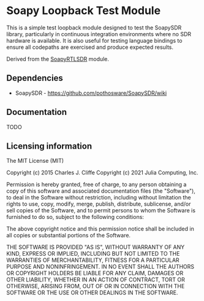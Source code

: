 # Soapy Loopback Test Module

This is a simple test loopback module designed to test the SoapySDR library, particularly in
continuous integration environments where no SDR hardware is available. It is also useful for testing
language bindings to ensure all codepaths are exercised and produce expected results.

Derived from the [SoapyRTLSDR](https://github.com/pothosware/SoapyRTLSDR) module.

## Dependencies

* SoapySDR - https://github.com/pothosware/SoapySDR/wiki

## Documentation

TODO

## Licensing information

The MIT License (MIT)

Copyright (c) 2015 Charles J. Cliffe
Copyright (c) 2021 Julia Computing, Inc.

Permission is hereby granted, free of charge, to any person obtaining a copy
of this software and associated documentation files (the "Software"), to deal
in the Software without restriction, including without limitation the rights
to use, copy, modify, merge, publish, distribute, sublicense, and/or sell
copies of the Software, and to permit persons to whom the Software is
furnished to do so, subject to the following conditions:

The above copyright notice and this permission notice shall be included in
all copies or substantial portions of the Software.

THE SOFTWARE IS PROVIDED "AS IS", WITHOUT WARRANTY OF ANY KIND, EXPRESS OR
IMPLIED, INCLUDING BUT NOT LIMITED TO THE WARRANTIES OF MERCHANTABILITY,
FITNESS FOR A PARTICULAR PURPOSE AND NONINFRINGEMENT. IN NO EVENT SHALL THE
AUTHORS OR COPYRIGHT HOLDERS BE LIABLE FOR ANY CLAIM, DAMAGES OR OTHER
LIABILITY, WHETHER IN AN ACTION OF CONTRACT, TORT OR OTHERWISE, ARISING FROM,
OUT OF OR IN CONNECTION WITH THE SOFTWARE OR THE USE OR OTHER DEALINGS IN
THE SOFTWARE.
